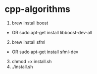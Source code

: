 # cpp-algorithms
1. brew install boost
  - OR sudo apt-get install libboost-dev-all
2. brew install sfml
  - OR sudo apt-get install sfml-dev
3. chmod +x install.sh
4. ./install.sh
